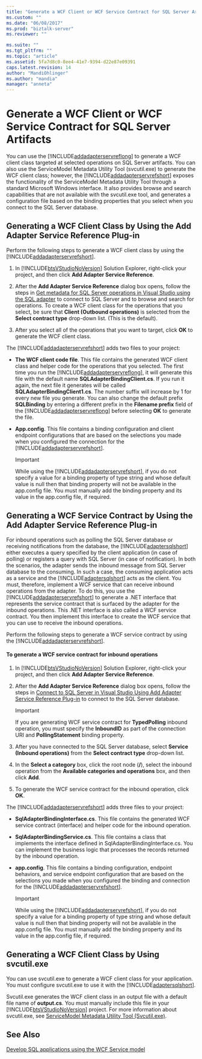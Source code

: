 ```yaml
---
title: "Generate a WCF Client or WCF Service Contract for SQL Server Artifacts | Microsoft Docs"
ms.custom: ""
ms.date: "06/08/2017"
ms.prod: "biztalk-server"
ms.reviewer: ""

ms.suite: ""
ms.tgt_pltfrm: ""
ms.topic: "article"
ms.assetid: 5fa7d8c0-8ee4-41e7-9394-d22e87e09391
caps.latest.revision: 14
author: "MandiOhlinger"
ms.author: "mandia"
manager: "anneta"
---
```

# Generate a WCF Client or WCF Service Contract for SQL Server Artifacts
You can use the [!INCLUDE[addadapterservreflong](../../includes/addadapterservreflong-md.md)] to generate a WCF client class targeted at selected operations on SQL Server artifacts. You can also use the ServiceModel Metadata Utility Tool (svcutil.exe) to generate the WCF client class; however, the [!INCLUDE[addadapterservrefshort](../../includes/addadapterservrefshort-md.md)] exposes the functionality of the ServiceModel Metadata Utility Tool through a standard Microsoft Windows interface. It also provides browse and search capabilities that are not available with the svcutil.exe tool, and generates a configuration file based on the binding properties that you select when you connect to the SQL Server database.  
  
## Generating a WCF Client Class by Using the Add Adapter Service Reference Plug-in  
 Perform the following steps to generate a WCF client class by using the [!INCLUDE[addadapterservrefshort](../../includes/addadapterservrefshort-md.md)].  
  
1.  In [!INCLUDE[btsVStudioNoVersion](../../includes/btsvstudionoversion-md.md)] Solution Explorer, right-click your project, and then click **Add Adapter Service Reference**.  
  
2.  After the **Add Adapter Service Reference** dialog box opens, follow the steps in [Get metadata for SQL Server operations in Visual Studio using the SQL adapter](../../adapters-and-accelerators/adapter-sql/get-metadata-for-sql-server-operations-in-visual-studio-using-the-sql-adapter.md) to connect to SQL Server and to browse and search for operations. To create a WCF client class for the operations that you select, be sure that **Client (Outbound operations)** is selected from the **Select contract type** drop-down list. (This is the default).  
  
3.  After you select all of the operations that you want to target, click **OK** to generate the WCF client class.  
  
 The [!INCLUDE[addadapterservrefshort](../../includes/addadapterservrefshort-md.md)] adds two files to your project:  
  
-   **The WCF client code file**. This file contains the generated WCF client class and helper code for the operations that you selected. The first time you run the [!INCLUDE[addadapterservreflong](../../includes/addadapterservreflong-md.md)], it will generate this file with the default name **SQLAdapterBindingClient.cs**. If you run it again, the next file it generates will be called **SQLAdapterBindingClient1.cs**.  The number suffix will increase by 1 for every new file you generate.  You can also change the default prefix **SQLBinding** by entering a different prefix in the **Filename prefix** field of the [!INCLUDE[addadapterservreflong](../../includes/addadapterservreflong-md.md)] before selecting **OK** to generate the file.  
  
-   **App.config**. This file contains a binding configuration and client endpoint configurations that are based on the selections you made when you configured the connection for the [!INCLUDE[addadapterservrefshort](../../includes/addadapterservrefshort-md.md)].  
  
    > [!IMPORTANT]
    >  While using the [!INCLUDE[addadapterservrefshort](../../includes/addadapterservrefshort-md.md)], if you do not specify a value for a binding property of type string and whose default value is null then that binding property will not be available in the app.config file. You must manually add the binding property and its value in the app.config file, if required.  
  
## Generating a WCF Service Contract by Using the Add Adapter Service Reference Plug-in  
 For inbound operations such as polling the SQL Server database or receiving notifications from the database, the [!INCLUDE[adaptersqlshort](../../includes/adaptersqlshort-md.md)] either executes a query specified by the client application (in case of polling) or registers a query with SQL Server (in case of notification). In both the scenarios, the adapter sends the inbound message from SQL Server database to the consuming. In such a case, the consuming application acts as a service and the [!INCLUDE[adaptersqlshort](../../includes/adaptersqlshort-md.md)] acts as the client. You must, therefore, implement a WCF service that can receive inbound operations from the adapter. To do this, you use the [!INCLUDE[addadapterservrefshort](../../includes/addadapterservrefshort-md.md)] to generate a .NET interface that represents the service contract that is surfaced by the adapter for the inbound operations. This .NET interface is also called a WCF service contract. You then implement this interface to create the WCF service that you can use to receive the inbound operations.  
  
 Perform the following steps to generate a WCF service contract by using the [!INCLUDE[addadapterservrefshort](../../includes/addadapterservrefshort-md.md)].  
  
#### To generate a WCF service contract for inbound operations  
  
1.  In [!INCLUDE[btsVStudioNoVersion](../../includes/btsvstudionoversion-md.md)] Solution Explorer, right-click your project, and then click **Add Adapter Service Reference**.  
  
2.  After the **Add Adapter Service Reference** dialog box opens, follow the steps in [Connect to SQL Server in Visual Studio Using Add Adapter Service Reference Plug-in](../../adapters-and-accelerators/adapter-sql/connect-to-sql-server-in-visual-studio-using-add-adapter-service-reference.md) to connect to the SQL Server database.  
  
    > [!IMPORTANT]
    >  If you are generating WCF service contract for **TypedPolling** inbound operation, you must specify the **InboundID** as part of the connection URI and **PollingStatement** binding property.  
  
3.  After you have connected to the SQL Server database, select **Service (Inbound operations)** from the **Select contract type** drop-down list.  
  
4.  In the **Select a category** box, click the root node (**/**), select the inbound operation from the **Available categories and operations** box, and then click **Add**.  
  
5.  To generate the WCF service contract for the inbound operation, click **OK**.  
  
 The [!INCLUDE[addadapterservrefshort](../../includes/addadapterservrefshort-md.md)] adds three files to your project:  
  
-   **SqlAdapterBindingInterface.cs**. This file contains the generated WCF service contract (interface) and helper code for the inbound operation.  
  
-   **SqlAdapterBindingService.cs**. This file contains a class that implements the interface defined in SqlAdapterBindingInterface.cs. You can implement the business logic that processes the records returned by the inbound operation.  
  
-   **app.config**. This file contains a binding configuration, endpoint behaviors, and service endpoint configuration that are based on the selections you made when you configured the binding and connection for the [!INCLUDE[addadapterservrefshort](../../includes/addadapterservrefshort-md.md)].  
  
    > [!IMPORTANT]
    >  While using the [!INCLUDE[addadapterservrefshort](../../includes/addadapterservrefshort-md.md)], if you do not specify a value for a binding property of type string and whose default value is null then that binding property will not be available in the app.config file. You must manually add the binding property and its value in the app.config file, if required.  
  
## Generating a WCF Client Class by Using svcutil.exe  
 You can use svcutil.exe to generate a WCF client class for your application. You must configure svcutil.exe to use it with the [!INCLUDE[adaptersqlshort](../../includes/adaptersqlshort-md.md)].  
  
 Svcutil.exe generates the WCF client class in an output file with a default file name of **output.cs**. You must manually include this file in your [!INCLUDE[btsVStudioNoVersion](../../includes/btsvstudionoversion-md.md)] project. For more information about svcutil.exe, see [ServiceModel Metadata Utility Tool (Svcutil.exe)](https://msdn.microsoft.com/library/aa347733.aspx).
  
## See Also  
[Develop SQL applications using the WCF Service model](../../adapters-and-accelerators/adapter-sql/develop-sql-applications-using-the-wcf-service-model.md)